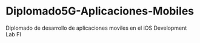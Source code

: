 # Diplomado5G-Aplicaciones-Mobiles
Diplomado de desarrollo de aplicaciones moviles en el iOS Development Lab FI

